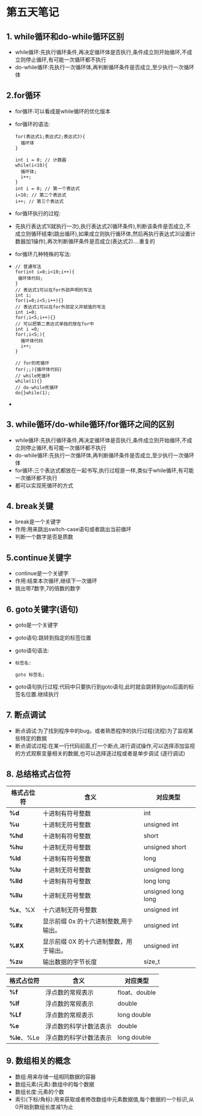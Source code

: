 # 第五天笔记



## 1. while循环和do-while循环区别

* while循环:先执行循环条件,再决定循环体是否执行,条件成立则开始循环,不成立则停止循环,有可能一次循环都不执行
* do-while循环:先执行一次循环体,再判断循环条件是否成立,至少执行一次循环体

## 2.for循环

* for循环:可以看成是while循环的优化版本

* for循环的语法:

  ```
  for(表达式1;表达式2;表达式3){
  	循环体
  }
  
  int i = 0; // 计数器
  while(i<10){
  	循环体;
  	i++;
  }
  int i = 0; // 第一个表达式
  i<10; // 第二个表达式
  i++; // 第三个表达式
  ```

* for循环执行的过程:

* 先执行表达式1(就执行一次),执行表达式2(循环条件),判断该条件是否成立,不成立则循环结束(跳出循环),如果成立则执行循环体,然后再执行表达式3(设置计数器加1操作),再次判断循环条件是否成立(表达式2)....重复的

* for循环几种特殊的写法:

* ```
  // 普通写法
  for(int i=0;i<10;i++){
   循环体代码;
  }
  // 表达式1可以在for外部声明的写法
  int i;
  for(i=0;i<5;i++){}
  // 表达式1可以在for外部定义并赋值的写法
  int i=0;
  for(;i<5;i++){}
  // 可以把第二表达式单独的放在for中
  int i =0;
  for(;i<5;){
  	循环体代码
  	i++;
  }
  
  // for的死循环
  for(;;){循环体代码}
  // while死循环
  while(1){}
  // do-while死循环
  do{}while(1);
  ```

* 

## 3. while循环/do-while循环/for循环之间的区别

* while循环:先执行循环条件,再决定循环体是否执行,条件成立则开始循环,不成立则停止循环,有可能一次循环都不执行
* do-while循环:先执行一次循环体,再判断循环条件是否成立,至少执行一次循环体
* for循环:三个表达式都放在一起书写,执行过程是一样,类似于while循环,有可能一次循环都不执行
* 都可以实现死循环的方式

## 4. break关键

* break是一个关键字
* 作用:用来跳出switch-case语句或者跳出当前循环
* 判断一个数字是否是质数

## 5.continue关键字

* continue是一个关键字
* 作用:结束本次循环,继续下一次循环
* 挑出带7数字,7的倍数的数字

## 6. goto关键字(语句)

* goto是一个关键字

* goto语句:跳转到指定的标签位置

* goto语句语法:

* ```
  标签名:
  
  goto 标签名;
  ```

* goto语句执行过程:代码中只要执行到goto语句,此时就会跳转到goto后面的标签名位置.继续执行



## 7. 断点调试

* 断点调试:为了找到程序中的bug，或者熟悉程序的执行过程(流程)为了监视某些特定的数据
* 断点调试过程:在某一行代码前面,打一个断点,进行调试操作,可以选择添加监视的方式观察变量相关的数据,也可以选择逐过程或者是单步调试 (逐行调试)

## 8. 总结格式占位符

| **格式占位符** | **含义**                               | **对应类型**       |
| -------------- | -------------------------------------- | ------------------ |
| **%d**         | 十进制有符号整数                       | int                |
| **%u**         | 十进制无符号整数                       | unsigned int       |
| **%hd**        | 十进制有符号整数                       | short              |
| **%hu**        | 十进制无符号整数                       | unsigned short     |
| **%ld**        | 十进制有符号整数                       | long               |
| **%lu**        | 十进制无符号整数                       | unsigned long      |
| **%lld**       | 十进制有符号整数                       | long long          |
| **%llu**       | 十进制无符号整数                       | unsigned long long |
| **%x**、%X     | 十六进制无符号整数                     | unsigned int       |
| **%#x**        | 显示前缀 0x 的十六进制整数,用于输出。  | unsigned int       |
| **%#X**        | 显示前缀 0X 的十六进制整数，用于输出。 | unsigned int       |
| **%zu**        | 输出数据的字节长度                     | size_t             |

| **格式占位符** | **含义**               | **对应类型**  |
| -------------- | ---------------------- | ------------- |
| **%f**         | 浮点数的常规表示       | float、double |
| **%lf**        | 浮点数的常规表示       | double        |
| **%Lf**        | 浮点数的常规表示       | long double   |
| **%e**         | 浮点数的科学计数法表示 | double        |
| **%le**、%Le   | 浮点数的科学计数法表示 | long double   |



## 9. 数组相关的概念

* 数组:用来存储一组相同数据的容器
* 数组元素(元素):数组中的每个数据
* 数组长度:元素的个数
* 索引(下标/角标):用来获取或者修改数组中元素数据值,每个数据的一个标识,从0开始到数组长度减1为止
